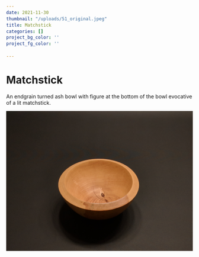```yaml
---
date: 2021-11-30
thumbnail: "/uploads/51_original.jpeg"
title: Matchstick
categories: []
project_bg_color: ''
project_fg_color: ''

---
```

# Matchstick

An endgrain turned ash bowl with figure at the bottom of the bowl evocative of a lit matchstick.

![](/uploads/51_original.jpeg)